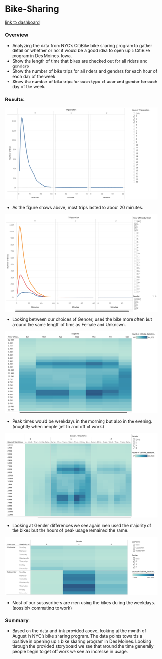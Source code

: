 # Bike-Sharing

[link to dashboard](https://public.tableau.com/app/profile/luiszavala/viz/CitiBike_Challenge_16639013167840/NYCCitiBikeAnalysis?publish=yes)

### Overview
* Analyzing the data from NYC’s CitiBike bike sharing program to gather detail on whether or not it would be a good idea to open up a CitiBike program in Des Moines, Iowa.
* Show the length of time that bikes are checked out for all riders and genders
* Show the number of bike trips for all riders and genders for each hour of each day of the week
* Show the number of bike trips for each type of user and gender for each day of the week.

### Results:
![Trip Duration](./CitiBike_Resources/Trip_Duration.png)
* As the figure shows above, most trips lasted to about 20 minutes.

![Duration by Gender](./CitiBike_Resources/Duration_Gender.png)
* Looking between our choices of Gender, used the bike more often but around the same length of time as Female and Unknown. 

![Trips by Weekday per Hour](./CitiBike_Resources/Trips_Weekday_Hour.png)
* Peak times would be weekdays in the morning but also in the evening. (roughtly when people get to and off of work.)

![Gender/Weekday/Hour](./CitiBike_Resources/Gender_Weekday_Hour.png)
* Looking at Gender differences we see again men used the majority of the bikes but the hours of peak usage remained the same.

![Users by Weekday](./CitiBike_Resources/Trips_User_Weekday.png)
* Most of our susbscribers are men using the bikes during the weekdays. (possibly commuting to work)

### Summary:
* Based on the data and link provided above, looking at the month of August in NYC’s bike sharing program. The data points towards a positive in opening up a bike sharing program in Des Moines. Looking through the provided storyboard we see that around the time generally people begin to get off work we see an increase in usage. 

